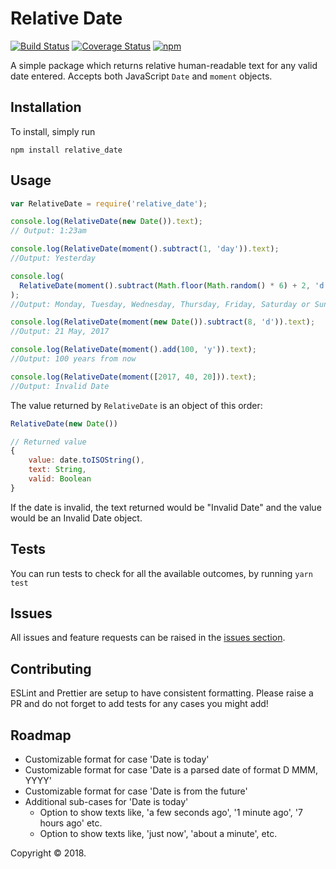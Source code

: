 # Relative Date

[![Build Status](https://travis-ci.org/samrith-s/relative_date.svg?branch=master)][build]
[![Coverage Status](https://coveralls.io/repos/github/samrith-s/relative_date/badge.svg)][coverage]
[![npm](https://img.shields.io/npm/v/relative_date.svg)][npm]

A simple package which returns relative human-readable text for any valid date entered. Accepts both JavaScript `Date` and `moment` objects.

## Installation

To install, simply run

```
npm install relative_date
```

## Usage

```javascript
var RelativeDate = require('relative_date');

console.log(RelativeDate(new Date()).text);
// Output: 1:23am

console.log(RelativeDate(moment().subtract(1, 'day')).text);
//Output: Yesterday

console.log(
  RelativeDate(moment().subtract(Math.floor(Math.random() * 6) + 2, 'd')).text
);
//Output: Monday, Tuesday, Wednesday, Thursday, Friday, Saturday or Sunday

console.log(RelativeDate(moment(new Date()).subtract(8, 'd')).text);
//Output: 21 May, 2017

console.log(RelativeDate(moment().add(100, 'y')).text);
//Output: 100 years from now

console.log(RelativeDate(moment([2017, 40, 20])).text);
//Output: Invalid Date
```

The value returned by `RelativeDate` is an object of this order:

```javascript
RelativeDate(new Date())

// Returned value
{
    value: date.toISOString(),
    text: String,
    valid: Boolean
}
```

If the date is invalid, the text returned would be "Invalid Date" and the value would be an Invalid Date object.

## Tests

You can run tests to check for all the available outcomes, by running `yarn test`

## Issues

All issues and feature requests can be raised in the [issues section](https://github.com/samrith-s/relative_date/issues).

## Contributing

ESLint and Prettier are setup to have consistent formatting. Please raise a PR and do not forget to add tests for any cases you might add!

## Roadmap

- Customizable format for case 'Date is today'
- Customizable format for case 'Date is a parsed date of format D MMM, YYYY'
- Customizable format for case 'Date is from the future'
- Additional sub-cases for 'Date is today'
  - Option to show texts like, 'a few seconds ago', '1 minute ago', '7 hours ago' etc.
  - Option to show texts like, 'just now', 'about a minute', etc.

Copyright &copy; 2018.

[build]: https://travis-ci.org/samrith-s/relative_date
[coverage]: https://coveralls.io/github/samrith-s/relative_date
[npm]: https://www.npmjs.com/package/relative_date
